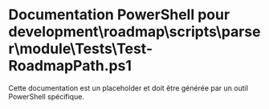 # Documentation PowerShell pour development\roadmap\scripts\parser\module\Tests\Test-RoadmapPath.ps1

Cette documentation est un placeholder et doit être générée par un outil PowerShell spécifique.
